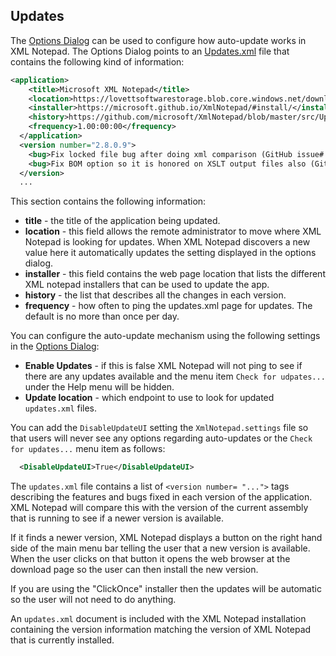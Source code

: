 
## Updates

The [Options Dialog](options.md) can be used to configure how auto-update works in XML Notepad. The Options Dialog
points to an [Updates.xml](https://github.com/microsoft/XmlNotepad/blob/master/src/Updates/Updates.xml) file that
contains the following kind of information:

```xml
<application>
    <title>Microsoft XML Notepad</title>
    <location>https://lovettsoftwarestorage.blob.core.windows.net/downloads/XmlNotepad/Updates.xml</location>
    <installer>https://microsoft.github.io/XmlNotepad/#install/</installer>
    <history>https://github.com/microsoft/XmlNotepad/blob/master/src/Updates/Updates.xml/</history>
    <frequency>1.00:00:00</frequency>
  </application>
  <version number="2.8.0.9">
    <bug>Fix locked file bug after doing xml comparison (GitHub issue# 44).</bug>
    <bug>Fix BOM option so it is honored on XSLT output files also (GitHub issue# 46).</bug>
  </version>
  ...
```

This section contains the following information:

- **title** - the title of the application being updated.
- **location** - this field allows the remote administrator to move where XML Notepad is looking for updates. When XML
  Notepad discovers a new value here it automatically updates the setting displayed in the options dialog.
- **installer** - this field contains the web page location that lists the different XML notepad installers that can be
  used to update the app.
- **history** - the list that describes all the changes in each version.
- **frequency** - how often to ping the updates.xml page for updates. The default is no more than once per day.

You can configure the auto-update mechanism using the following settings in the [Options Dialog](options.md):
- **Enable Updates** - if this is false XML Notepad will not ping to see if there are any updates available and the menu
item `Check for udpates...` under the Help menu will be hidden.
- **Update location** - which endpoint to use to look for updated `updates.xml` files.

You can add the `DisableUpdateUI` setting the `XmlNotepad.settings` file so that users will never see any options
regarding auto-updates or the `Check for updates...` menu item as follows:
```xml
  <DisableUpdateUI>True</DisableUpdateUI>
```

The `updates.xml` file contains a list of `<version number= "...">` tags describing the features and bugs fixed in each
version of the application. XML Notepad will compare this with the version of the current assembly that is running to
see if a newer version is available.

If it finds a newer version, XML Notepad displays a button on the right hand side of the main menu bar telling the user
that a new version is available. When the user clicks on that button it opens the web browser at the download page so
the user can then install the new version.

If you are using the "ClickOnce" installer then the updates will be automatic so the user will not need to do anything.

An `updates.xml` document is included with the XML Notepad installation containing the version information matching the
version of XML Notepad that is currently installed.
